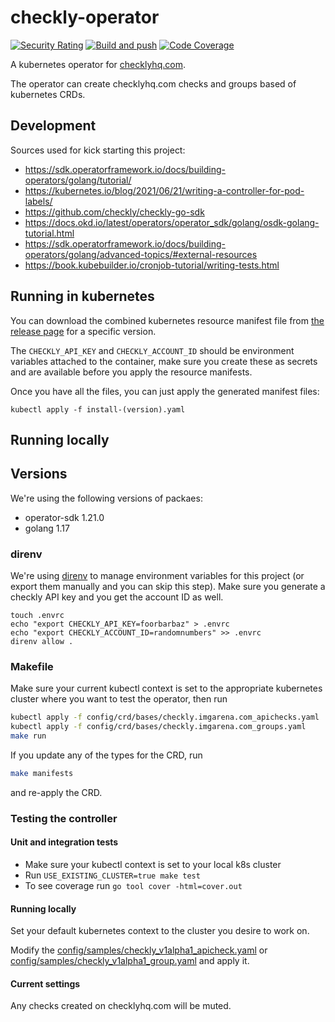 # checkly-operator

[![Security Rating](https://sonarcloud.io/api/project_badges/measure?project=IMGARENA_checkly-operator&metric=security_rating)](https://sonarcloud.io/summary/new_code?id=IMGARENA_checkly-operator) [![Build and push](https://github.com/IMGARENA/checkly-operator/actions/workflows/main-merge.yaml/badge.svg)](https://github.com/IMGARENA/checkly-operator/actions/workflows/main-merge.yaml) [![Code Coverage](https://sonarcloud.io/api/project_badges/measure?project=IMGARENA_checkly-operator&metric=coverage)](https://sonarcloud.io/summary/new_code?id=IMGARENA_checkly-operator)

A kubernetes operator for [checklyhq.com](https://checklyhq.com).

The operator can create checklyhq.com checks and groups based of kubernetes CRDs.

## Development

Sources used for kick starting this project:
* https://sdk.operatorframework.io/docs/building-operators/golang/tutorial/
* https://kubernetes.io/blog/2021/06/21/writing-a-controller-for-pod-labels/
* https://github.com/checkly/checkly-go-sdk
* https://docs.okd.io/latest/operators/operator_sdk/golang/osdk-golang-tutorial.html
* https://sdk.operatorframework.io/docs/building-operators/golang/advanced-topics/#external-resources
* https://book.kubebuilder.io/cronjob-tutorial/writing-tests.html

## Running in kubernetes

You can download the combined kubernetes resource manifest file from [the release page](https://github.com/IMGARENA/checkly-operator/releases) for a specific version.

The `CHECKLY_API_KEY` and `CHECKLY_ACCOUNT_ID` should be environment variables attached to the container, make sure you create these as secrets and are available before you apply the resource manifests.

Once you have all the files, you can just apply the generated manifest files:
```
kubectl apply -f install-(version).yaml
```

## Running locally

## Versions

We're using the following versions of packaes:
* operator-sdk 1.21.0
* golang 1.17

### direnv

We're using [direnv](https://direnv.net/) to manage environment variables for this project (or export them manually and you can skip this step). Make sure you generate a checkly API key and you get the account ID as well.

```
touch .envrc
echo "export CHECKLY_API_KEY=foorbarbaz" > .envrc
echo "export CHECKLY_ACCOUNT_ID=randomnumbers" >> .envrc
direnv allow .
```

### Makefile

Make sure your current kubectl context is set to the appropriate kubernetes cluster where you want to test the operator, then run

```bash
kubectl apply -f config/crd/bases/checkly.imgarena.com_apichecks.yaml
kubectl apply -f config/crd/bases/checkly.imgarena.com_groups.yaml
make run
```

If you update any of the types for the CRD, run
```bash
make manifests
```
and re-apply the CRD.

### Testing the controller

#### Unit and integration tests
* Make sure your kubectl context is set to your local k8s cluster
* Run `USE_EXISTING_CLUSTER=true make test`
* To see coverage run `go tool cover -html=cover.out`

#### Running locally
Set your default kubernetes context to the cluster you desire to work on.

Modify the [config/samples/checkly_v1alpha1_apicheck.yaml](config/samples/checkly_v1alpha1_apicheck.yaml) or [config/samples/checkly_v1alpha1_group.yaml](config/samples/checkly_v1alpha1_group.yaml) and apply it.

#### Current settings

Any checks created on checklyhq.com will be muted.
